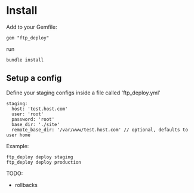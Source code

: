 # Install

Add to your Gemfile:

    gem "ftp_deploy"

run

    bundle install

## Setup a config

Define your staging configs inside a file called 'ftp_deploy.yml'

    staging:
      host: 'test.host.com'
      user: 'root'
      password: 'root'
      base_dir: './site'
      remote_base_dir: '/var/www/test.host.com' // optional, defaults to user home

Example:

    ftp_deploy deploy staging
    ftp_deploy deploy production

TODO:
- rollbacks
